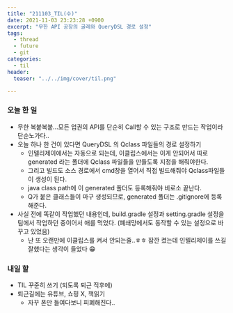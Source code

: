 ```yaml
---
title: "211103_TIL(수)"
date: 2021-11-03 23:23:28 +0900
excerpt: "무한 API 공장의 굴레와 QueryDSL 경로 설정"
tags:
  - thread
  - future
  - git
categories:
  - til
header:
  teaser: "../../img/cover/til.png"

---
```


### 오늘 한 일

- 무한 복붙복붙...모든 업권의 API를 단순히 Call할 수 있는 구조로 만드는 작업이라 단순노가다..
- 오늘 하나 한 건이 있다면 QueryDSL 의 Qclass 파일들의 경로 설정하기
  - 인텔리제이에서는 자동으로 되는데, 이클립스에서는 이게 안되어서 따로 generated 라는 폴더에 Qclass 파일들을 만들도록 지정을 해줘야한다.
  - 그리고 빌드도 소스 경로에서 cmd창을 열어서 직접 빌드해줘야 Qclass파일들이 생성이 된다.
  - java class path에 이 generated 폴더도 등록해줘야 비로소 끝난다.
  - Q가 붙은 클래스들이 마구 생성되므로, generated 폴더는 .gitignore에 등록해준다.
- 사실 전에 똑같이 작업했던 내용인데, build.gradle 설정과 setting.gradle 설정을 팀에서 작업하던 중이어서 애를 먹었다. (폐쇄망에서도 동작할 수 있는 설정으로 바꾸고 있었음)
  - 난 또 오랜만에 이클립스를 켜서 안되는줄..ㅎㅎ 잠깐 켰는데 인텔리제이를 쓰길 잘했다는 생각이 들었다 😁


### 내일 할 

- TIL 꾸준히 쓰기 (되도록 퇴근 직후에)
- 퇴근길에는 유튜브, 쇼핑 X, 책읽기
  - 자꾸 폰만 들여다보니 피폐해진다..